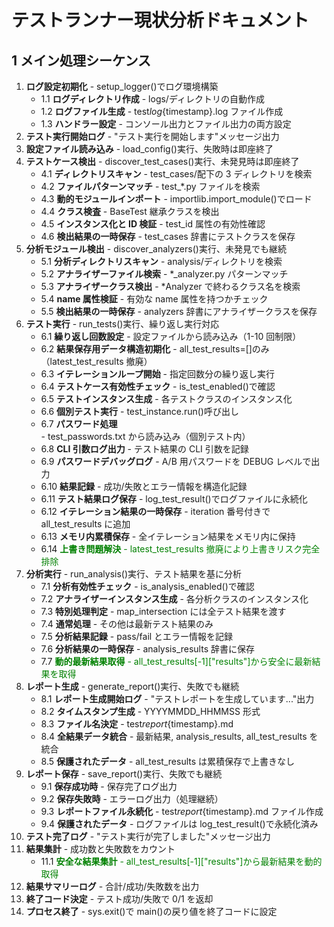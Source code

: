 # テストランナー現状分析ドキュメント

## 1 メイン処理シーケンス

1. **ログ設定初期化** - setup_logger()でログ環境構築
   - 1.1 **ログディレクトリ作成** - logs/ディレクトリの自動作成
   - 1.2 **ログファイル生成** - test*log*{timestamp}.log ファイル作成
   - 1.3 **ハンドラー設定** - コンソール出力とファイル出力の両方設定
2. **テスト実行開始ログ** - "テスト実行を開始します"メッセージ出力
3. **設定ファイル読み込み** - load_config()実行、失敗時は即座終了
4. **テストケース検出** - discover_test_cases()実行、未発見時は即座終了
   - 4.1 **ディレクトリスキャン** - test_cases/配下の 3 ディレクトリを検索
   - 4.2 **ファイルパターンマッチ** - test\_\*.py ファイルを検索
   - 4.3 **動的モジュールインポート** - importlib.import_module()でロード
   - 4.4 **クラス検査** - BaseTest 継承クラスを検出
   - 4.5 **インスタンス化と ID 検証** - test_id 属性の有効性確認
   - 4.6 **検出結果の一時保存** - test_cases 辞書にテストクラスを保存
5. **分析モジュール検出** - discover_analyzers()実行、未発見でも継続
   - 5.1 **分析ディレクトリスキャン** - analysis/ディレクトリを検索
   - 5.2 **アナライザーファイル検索** - \*\_analyzer.py パターンマッチ
   - 5.3 **アナライザークラス検出** - \*Analyzer で終わるクラス名を検索
   - 5.4 **name 属性検証** - 有効な name 属性を持つかチェック
   - 5.5 **検出結果の一時保存** - analyzers 辞書にアナライザークラスを保存
6. **テスト実行** - run_tests()実行、繰り返し実行対応
   - 6.1 **繰り返し回数設定** - 設定ファイルから読み込み（1-10 回制限）
   - 6.2 **結果保存用データ構造初期化** - all_test_results=[]のみ（latest_test_results 撤廃）
   - 6.3 **イテレーションループ開始** - 指定回数分の繰り返し実行
   - 6.4 **テストケース有効性チェック** - is_test_enabled()で確認
   - 6.5 **テストインスタンス生成** - 各テストクラスのインスタンス化
   - 6.6 **個別テスト実行** - test_instance.run()呼び出し
   - 6.7 **パスワード処理** - test_passwords.txt から読み込み（個別テスト内）
   - 6.8 **CLI 引数ログ出力** - テスト結果の CLI 引数を記録
   - 6.9 **パスワードデバッグログ** - A/B 用パスワードを DEBUG レベルで出力
   - 6.10 **結果記録** - 成功/失敗とエラー情報を構造化記録
   - 6.11 **テスト結果ログ保存** - log_test_result()でログファイルに永続化
   - 6.12 **イテレーション結果の一時保存** - iteration 番号付きで all_test_results に追加
   - 6.13 **メモリ内累積保存** - 全イテレーション結果をメモリ内に保持
   - 6.14 <span style="color: green;">**上書き問題解決** - latest_test_results 撤廃により上書きリスク完全排除</span>
7. **分析実行** - run_analysis()実行、テスト結果を基に分析
   - 7.1 **分析有効性チェック** - is_analysis_enabled()で確認
   - 7.2 **アナライザーインスタンス生成** - 各分析クラスのインスタンス化
   - 7.3 **特別処理判定** - map_intersection には全テスト結果を渡す
   - 7.4 **通常処理** - その他は最新テスト結果のみ
   - 7.5 **分析結果記録** - pass/fail とエラー情報を記録
   - 7.6 **分析結果の一時保存** - analysis_results 辞書に保存
   - 7.7 <span style="color: green;">**動的最新結果取得** - all_test_results[-1]["results"]から安全に最新結果を取得</span>
8. **レポート生成** - generate_report()実行、失敗でも継続
   - 8.1 **レポート生成開始ログ** - "テストレポートを生成しています..."出力
   - 8.2 **タイムスタンプ生成** - YYYYMMDD_HHMMSS 形式
   - 8.3 **ファイル名決定** - test*report*{timestamp}.md
   - 8.4 **全結果データ統合** - 最新結果, analysis_results, all_test_results を統合
   - 8.5 **保護されたデータ** - all_test_results は累積保存で上書きなし
9. **レポート保存** - save_report()実行、失敗でも継続
   - 9.1 **保存成功時** - 保存完了ログ出力
   - 9.2 **保存失敗時** - エラーログ出力（処理継続）
   - 9.3 **レポートファイル永続化** - test*report*{timestamp}.md ファイル作成
   - 9.4 **保護されたデータ** - ログファイルは log_test_result()で永続化済み
10. **テスト完了ログ** - "テスト実行が完了しました"メッセージ出力
11. **結果集計** - 成功数と失敗数をカウント
    - 11.1 <span style="color: green;">**安全な結果集計** - all_test_results[-1]["results"]から最新結果を動的取得</span>
12. **結果サマリーログ** - 合計/成功/失敗数を出力
13. **終了コード決定** - テスト成功/失敗で 0/1 を返却
14. **プロセス終了** - sys.exit()で main()の戻り値を終了コードに設定
